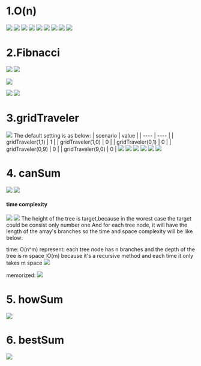 # 1.O(n)
![](res/2021-01-18-14-37-34.png) 
![](res/2021-01-18-14-37-59.png)
![](res/2021-01-18-14-38-13.png)
![](res/2021-01-18-14-38-28.png)
![](res/2021-01-18-14-38-51.png)
![](res/2021-01-18-14-39-28.png)
![](res/2021-01-18-14-39-46.png)
![](res/2021-01-18-14-40-06.png)
![](res/2021-01-18-14-41-11.png)

# 2.Fibnacci
![](res/2021-01-18-15-07-07.png)
![](res/2021-01-18-14-33-31.png)

![](res/2021-01-18-14-33-57.png)

![](res/2021-01-18-14-36-24.png)
![](res/2021-01-18-15-11-21.png)

# 3.gridTraveler
![](res/2021-01-18-15-12-46.png)
The default setting is as below:
| scenario   | value  |
|  ----  | ----  |
| gridTraveler(1,1)  | 1 |
| gridTraveler(1,0)  | 0 |
| gridTraveler(0,1)  | 0 |
| gridTraveler(0,9)  | 0 |
| gridTraveler(9,0)  | 0 |
![](res/2021-01-18-15-20-07.png)
![](res/2021-01-18-15-20-36.png)
![](res/2021-01-18-15-21-50.png)
![](res/2021-01-18-15-33-18.png)
![](res/2021-01-18-15-48-37.png)
![](res/2021-01-18-16-19-59.png)

# 4. canSum
![](res/2021-01-18-16-20-46.png)
![](res/2021-01-18-16-25-27.png)
#### time complexity
![](res/2021-01-18-16-49-40.png)
![](res/2021-01-18-16-52-02.png)
The height of the tree is target,because in the worest case the target could be consist only number one.And for each tree node, it will have the length of the array's branches
so the  time and space complexity will be like below:

time: O(n^m) represent: each tree node has n branches and the depth of the tree is m
space :O(m) because it's a recursive method and each time it only takes m space
![](res/2021-01-18-16-54-58.png)

memorized:
![](res/2021-01-18-17-05-49.png)

# 5. howSum
![](res/2021-01-18-17-06-15.png)

# 6. bestSum
 ![](res/2021-01-18-22-00-40.png)
 